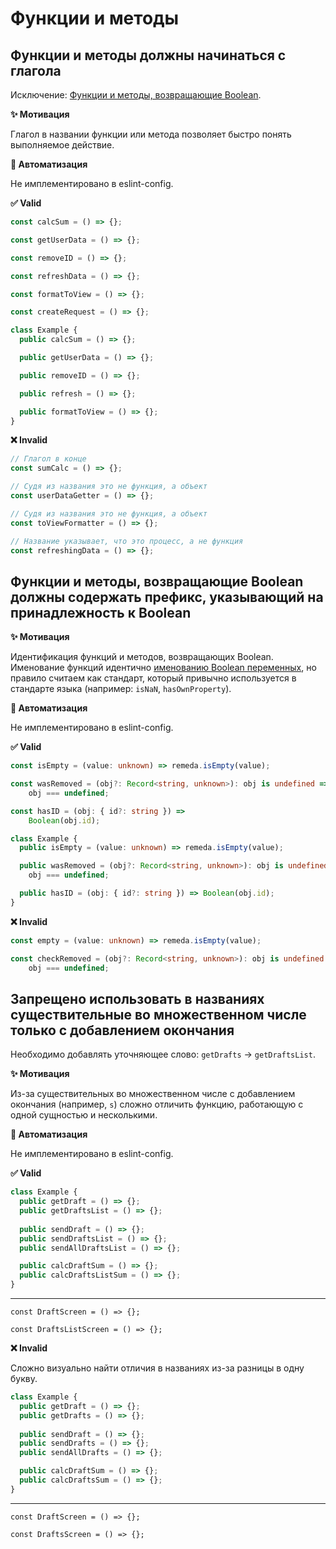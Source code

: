 # Функции и методы

## Функции и методы должны начинаться с глагола

Исключение: [Функции и методы, возвращающие Boolean](#функции-и-методы-возвращающие-boolean-должны-содержать-префикс-указывающий-на-принадлежность-к-boolean).

**✨ Мотивация**

Глагол в названии функции или метода позволяет быстро понять выполняемое действие.

**🤖 Автоматизация**

Не имплементировано в eslint-config.

**✅ Valid**

```ts
const calcSum = () => {};

const getUserData = () => {};

const removeID = () => {};

const refreshData = () => {};

const formatToView = () => {};

const createRequest = () => {};
```

```ts
class Example {
  public calcSum = () => {};

  public getUserData = () => {};

  public removeID = () => {};

  public refresh = () => {};

  public formatToView = () => {};
}
```

**❌ Invalid**
```ts
// Глагол в конце
const sumCalc = () => {};

// Судя из названия это не функция, а объект
const userDataGetter = () => {};

// Судя из названия это не функция, а объект
const toViewFormatter = () => {};

// Название указывает, что это процесс, а не функция
const refreshingData = () => {};
```

## Функции и методы, возвращающие Boolean должны содержать префикс, указывающий на принадлежность к Boolean

**✨ Мотивация**

Идентификация функций и методов, возвращающих Boolean.
Именование функций идентично [именованию Boolean переменных](./vars#boolean-переменные-должны-иметь-префикс-указывающий-на-принадлежность-к-boolean), 
но правило считаем как стандарт, который привычно используется в стандарте языка (например: `isNaN`, `hasOwnProperty`).

**🤖 Автоматизация**

Не имплементировано в eslint-config.

**✅ Valid**

```ts
const isEmpty = (value: unknown) => remeda.isEmpty(value);

const wasRemoved = (obj?: Record<string, unknown>): obj is undefined =>
    obj === undefined;

const hasID = (obj: { id?: string }) =>
    Boolean(obj.id);
```

```ts
class Example {
  public isEmpty = (value: unknown) => remeda.isEmpty(value);

  public wasRemoved = (obj?: Record<string, unknown>): obj is undefined =>
    obj === undefined;

  public hasID = (obj: { id?: string }) => Boolean(obj.id);
}
```

**❌ Invalid**

```ts
const empty = (value: unknown) => remeda.isEmpty(value);

const checkRemoved = (obj?: Record<string, unknown>): obj is undefined =>
    obj === undefined;
```

## Запрещено использовать в названиях существительные во множественном числе только с добавлением окончания

Необходимо добавлять уточняющее слово: `getDrafts` -> `getDraftsList`.

**✨ Мотивация**

Из-за существительных во множественном числе с добавлением окончания (например, `s`) сложно отличить функцию, работающую с одной сущностью и несколькими.

**🤖 Автоматизация**

Не имплементировано в eslint-config.

**✅ Valid**

```ts
class Example {
  public getDraft = () => {};
  public getDraftsList = () => {};
  
  public sendDraft = () => {};
  public sendDraftsList = () => {};
  public sendAllDraftsList = () => {};

  public calcDraftSum = () => {};
  public calcDraftsListSum = () => {};
}
```

---

```tsx
const DraftScreen = () => {};

const DraftsListScreen = () => {};
```

**❌ Invalid**

Сложно визуально найти отличия в названиях из-за разницы в одну букву.

```ts
class Example {
  public getDraft = () => {};
  public getDrafts = () => {};
  
  public sendDraft = () => {};
  public sendDrafts = () => {};
  public sendAllDrafts = () => {};

  public calcDraftSum = () => {};
  public calcDraftsSum = () => {};
}
```

---

```tsx
const DraftScreen = () => {};

const DraftsScreen = () => {};
```
